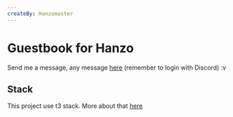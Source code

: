 ```yaml
---
createBy: Hanzomaster
---
```


# Guestbook for Hanzo

Send me a message, any message [here](https://guestbook-hanzomaster.vercel.app/) (remember to login with Discord) :v

## Stack

This project use t3 stack. More about that [here](T3.md)
